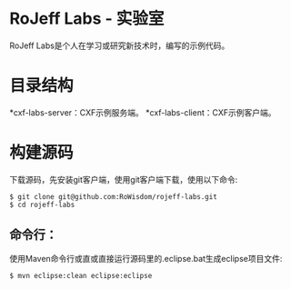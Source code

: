 # RoJeff Labs - 实验室

RoJeff Labs是个人在学习或研究新技术时，编写的示例代码。

# 目录结构
*cxf-labs-server：CXF示例服务端。
*cxf-labs-client：CXF示例客户端。

# 构建源码

下载源码，先安装git客户端，使用git客户端下载，使用以下命令:

    $ git clone git@github.com:RoWisdom/rojeff-labs.git
    $ cd rojeff-labs

## 命令行：
使用Maven命令行或直或直接运行源码里的.eclipse.bat生成eclipse项目文件:

    $ mvn eclipse:clean eclipse:eclipse

